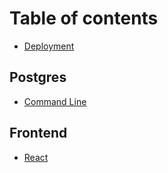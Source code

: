 # Table of contents

* [Deployment](README.md)

## Postgres

* [Command Line](postgres/command-line.md)

## Frontend

* [React](frontend/react.md)

